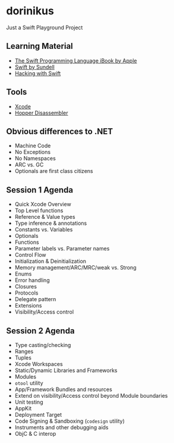 # dorinikus

Just a Swift Playground Project

## Learning Material
* [The Swift Programming Language iBook by Apple](https://books.apple.com/book/the-swift-programming-language-swift-5-7/id881256329)
* [Swift by Sundell](https://www.swiftbysundell.com/)
* [Hacking with Swift](https://www.hackingwithswift.com/)

## Tools
* [Xcode](https://apps.apple.com/app/xcode/id497799835)
* [Hopper Disassembler](https://www.hopperapp.com/)

## Obvious differences to .NET
* Machine Code
* No Exceptions
* No Namespaces
* ARC vs. GC
* Optionals are first class citizens

## Session 1 Agenda
* Quick Xcode Overview
* Top Level functions
* Reference & Value types
* Type inference & annotations
* Constants vs. Variables
* Optionals
* Functions
* Parameter labels vs. Parameter names
* Control Flow
* Initialization & Deinitialization
* Memory management/ARC/MRC/weak vs. Strong
* Enums
* Error handling
* Closures
* Protocols
* Delegate pattern
* Extensions
* Visibility/Access control

## Session 2 Agenda
* Type casting/checking
* Ranges
* Tuples
* Xcode Workspaces
* Static/Dynamic Libraries and Frameworks
* Modules
* `otool` utility
* App/Framework Bundles and resources
* Extend on visibility/Access control beyond Module boundaries
* Unit testing
* AppKit
* Deployment Target
* Code Signing & Sandboxing (`codesign` utility)
* Instruments and other debugging aids
* ObjC & C interop
